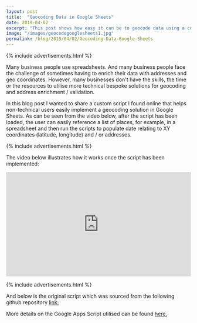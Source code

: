 ```yaml
---
layout: post
title:  "Geocoding Data in Google Sheets"
date: 2019-04-02
excerpt: "This post shows how easy it can be to geocode data using a custom script with google apps script in Google Sheets."
image: "/images/geocodegooglesheets1.jpg"
permalink: /blog/2019/04/02/Geocoding-Data-Google-Sheets
---
```



{% include advertisements.html %}

Many business people use spreadsheets. And many business people face the challenge of sometimes having to enrich their data with addresses and geo coordinates. However, many businesses don't have the skills, the time or the resources to utilise more technical bespoke solutions for geocoding and address enrichment / validation.


In this blog post I wanted to share a custom script I found online that helps non-technical users easily implement a geocoding solution in Google Sheets. As can be seen from the video below, after the script has been loaded, the user can easily reference a list of places, for example, in a spreadsheet and then run the scripts to populate date relating to XY coordinates (latitude, longitude) and / or addresses. 


{% include advertisements.html %}


The video below illustrates how it works once the script has been implemented:
<style>.embed-container { position: relative; padding-bottom: 56.25%; height: 0; overflow: hidden; max-width: 100%; } .embed-container iframe, .embed-container object, .embed-container embed { position: absolute; top: 0; left: 0; width: 100%; height: 100%; }</style><div class='embed-container'><iframe src='https://www.youtube.com/embed//Zp4zhCt7eew' frameborder='0' allowfullscreen></iframe></div>
<p> </p>

{% include advertisements.html %}


And below is the original script which was sourced from the following github repository [link:](https://github.com/nuket/google-sheets-geocoding-macro/blob/master/Code.gs)

<script src="http://gist-it.appspot.com/https://github.com/nuket/google-sheets-geocoding-macro/blob/master/Code.gs"></script>


More details on the Google Apps Script utilised can be found [here.](https://developers.google.com/apps-script/reference/maps/)
